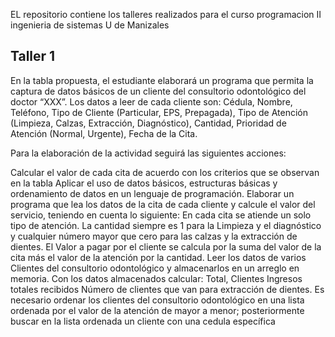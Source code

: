 EL repositorio contiene los talleres realizados para el curso programacion II ingenieria de sistemas U de Manizales

## Taller 1

En la tabla propuesta, el estudiante elaborará un programa que permita la captura de datos básicos de un cliente del consultorio odontológico del doctor “XXX”. 
Los datos a leer de cada cliente son: Cédula, Nombre, Teléfono, Tipo de Cliente (Particular, EPS, Prepagada), Tipo de Atención (Limpieza, Calzas, Extracción, Diagnóstico), 
Cantidad, Prioridad de Atención (Normal, Urgente), Fecha de la Cita.

Para la elaboración de la actividad seguirá las siguientes acciones:

Calcular el valor de cada cita de acuerdo con los criterios que se observan en la tabla
Aplicar el uso de datos básicos, estructuras básicas y ordenamiento de datos en un lenguaje de programación.
Elaborar un programa que lea los datos de la cita de cada cliente y calcule el valor del servicio, teniendo en cuenta lo siguiente:
En cada cita se atiende un solo tipo de atención.
La cantidad siempre es 1 para la Limpieza y el diagnóstico y cualquier número mayor que cero para las calzas y la extracción de dientes.
El Valor a pagar por el cliente se calcula por la suma del valor de la cita más el valor de la atención por la cantidad.
Leer los datos de varios Clientes del consultorio odontológico y almacenarlos en un arreglo en memoria. Con los datos almacenados calcular:
Total, Clientes
Ingresos totales recibidos
Número de clientes que van para extracción de dientes.
Es necesario ordenar los clientes del consultorio odontológico en una lista ordenada por el valor de la atención de mayor a menor; posteriormente buscar en la lista ordenada un cliente con una cedula específica
